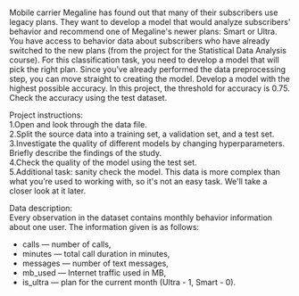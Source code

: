 # 
Mobile carrier Megaline has found out that many of their subscribers use legacy plans. They want to develop a model that would analyze subscribers' behavior and recommend one of Megaline's newer plans: Smart or Ultra.
You have access to behavior data about subscribers who have already switched to the new plans (from the project for the Statistical Data Analysis course). For this classification task, you need to develop a model that will pick the right plan. Since you’ve already performed the data preprocessing step, you can move straight to creating the model.
Develop a model with the highest possible accuracy. In this project, the threshold for accuracy is 0.75. Check the accuracy using the test dataset.

Project instructions:  
  1.Open and look through the data file.   
  2.Split the source data into a training set, a validation set, and a test set.     
  3.Investigate the quality of different models by changing hyperparameters. Briefly describe the findings of the study.     
  4.Check the quality of the model using the test set.     
  5.Additional task: sanity check the model. This data is more complex than what you’re used to working with, so it's not an easy task. We'll take a closer look at it later.   

Data description:      
 Every observation in the dataset contains monthly behavior information about one user. The information given is as follows:    
- сalls — number of calls,   
- minutes — total call duration in minutes,   
- messages — number of text messages,  
- mb_used — Internet traffic used in MB,  
- is_ultra — plan for the current month (Ultra - 1, Smart - 0).   
